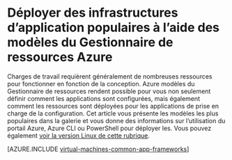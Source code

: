 <properties
   pageTitle="Déployer des infrastructures d’application populaires | Microsoft Azure"
   description="Créer des infrastructures d’application populaires sur Windows et les ordinateurs virtuels de Linux à l’aide des modèles du Gestionnaire de ressources Azure pour installer Active Directory, Docker et bien d’autres encore."
   services="virtual-machines-windows"
   documentationCenter="virtual-machines"
   authors="squillace"
   manager="timlt"
   editor=""
   tags="azure-resource-manager" />

<tags
   ms.service="virtual-machines-windows"
   ms.devlang="na"
   ms.topic="article"
   ms.tgt_pltfrm="vm-windows"
   ms.workload="infrastructure"
   ms.date="08/29/2016"
   ms.author="rasquill"/>

# <a name="deploy-popular-application-frameworks-using-azure-resource-manager-templates"></a>Déployer des infrastructures d’application populaires à l’aide des modèles du Gestionnaire de ressources Azure

Charges de travail requièrent généralement de nombreuses ressources pour fonctionner en fonction de la conception. Azure modèles du Gestionnaire de ressources rendent possible pour vous non seulement définir comment les applications sont configurées, mais également comment les ressources sont déployées pour les applications de prise en charge de la configuration. Cet article vous présente les modèles les plus populaires dans la galerie et vous donne des informations sur l’utilisation du portail Azure, Azure CLI ou PowerShell pour déployer les. Vous pouvez également [voir la version Linux de cette rubrique](virtual-machines-linux-app-frameworks.md).

[AZURE.INCLUDE [virtual-machines-common-app-frameworks](../../includes/virtual-machines-common-app-frameworks.md)]
